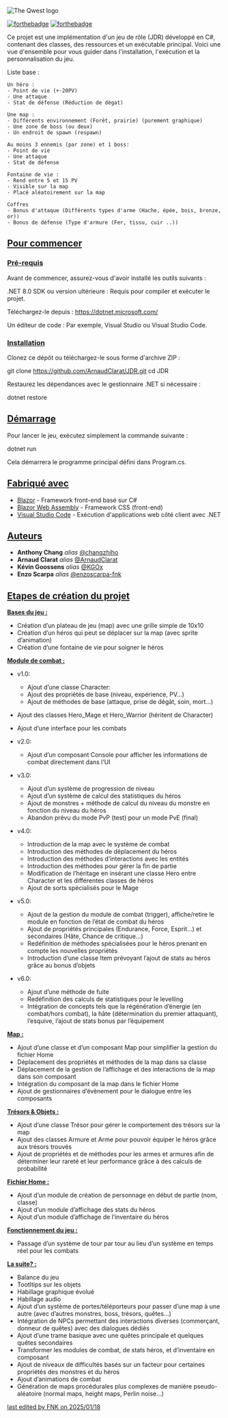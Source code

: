 ![The Qwest logo](https://i.ibb.co/YN2sLRT/the-qwest.png)

[![forthebadge](http://forthebadge.com/images/badges/built-with-love.svg)](http://forthebadge.com)  [![forthebadge](http://forthebadge.com/images/badges/powered-by-electricity.svg)](http://forthebadge.com)

Ce projet est une implémentation d'un jeu de rôle (JDR) développé en C#, contenant des classes, des ressources et un exécutable principal. Voici une vue d'ensemble pour vous guider dans l'installation, l'exécution et la personnalisation du jeu.

Liste base : 

    Un héro :
    - Point de vie (+-20PV)
    - Une attaque
    - Stat de défense (Réduction de dégat)

    Une map : 
    - Différents environnement (Forêt, prairie) (purement graphique)
    - Une zone de boss (ou deux)
    - Un endroit de spawn (respawn)

    Au moins 3 ennemis (par zone) et 1 boss:
    - Point de vie
    - Une attaque
    - Stat de défense

    Fontaine de vie :
    - Rend entre 5 et 15 PV
    - Visible sur la map
    - Placé aléatoirement sur la map
    
    Coffres
    - Bonus d'attaque (Différents types d'arme (Hache, épée, bois, bronze, or))
    - Bonus de défense (Type d'armure (Fer, tissu, cuir ..))


## <ins>Pour commencer</ins>

### <ins>Pré-requis</ins>

Avant de commencer, assurez-vous d'avoir installé les outils suivants :

.NET 8.0 SDK ou version ultérieure : Requis pour compiler et exécuter le projet.

Téléchargez-le depuis : https://dotnet.microsoft.com/

Un éditeur de code : Par exemple, Visual Studio ou Visual Studio Code.

### <ins>Installation</ins>

Clonez ce dépôt ou téléchargez-le sous forme d'archive ZIP :

git clone <https://github.com/ArnaudClarat/JDR.git>
cd JDR

Restaurez les dépendances avec le gestionnaire .NET si nécessaire :

dotnet restore

## <ins>Démarrage</ins>

Pour lancer le jeu, exécutez simplement la commande suivante :

dotnet run

Cela démarrera le programme principal défini dans Program.cs.

## <ins>Fabriqué avec</ins>

* [Blazor](https://dotnet.microsoft.com/apps/aspnet/web-apps/blazor) - Framework front-end basé sur C#  
* [Blazor Web Assembly](http://materializecss.com) - Framework CSS (front-end)
* [Visual Studio Code](https://dotnet.microsoft.com/apps/aspnet/web-apps/blazor) - Exécution d'applications web côté client avec .NET  

## <ins>Auteurs</ins>

* **Anthony Chang** _alias_ [@changzhiho](https://github.com/changzhiho)
* **Arnaud Clarat** _alias_ [@ArnaudClarat](https://github.com/ArnaudClarat)
* **Kévin Goossens** _alias_ [@KGOx](https://github.com/KGOx)
* **Enzo Scarpa** _alias_ [@enzoscarpa-fnk](https://github.com/enzoscarpa-fnk)

## <ins>Etapes de création du projet</ins>

**<ins>Bases du jeu :</ins>**

* Création d’un plateau de jeu (map) avec une grille simple de 10x10
* Création d’un héros qui peut se déplacer sur la map (avec sprite d’animation)
* Création d’une fontaine de vie pour soigner le héros


**<ins>Module de combat :</ins>**

* v1.0:
    * Ajout d’une classe Character:
    * Ajout des propriétés de base (niveau, expérience, PV…)
    * Ajout de méthodes de base (attaque, prise de dégât, soin, mort…)
* Ajout des classes Hero_Mage et Hero_Warrior (héritent de Character)
* Ajout d’une interface pour les combats

* v2.0:
    * Ajout d’un composant Console pour afficher les informations de combat directement dans l’UI 

* v3.0:
    * Ajout d’un système de progression de niveau
    * Ajout d’un système de calcul des statistiques du héros
    * Ajout de monstres + méthode de calcul du niveau du monstre en fonction du niveau du héros
    * Abandon prévu du mode PvP (test) pour un mode PvE (final)

* v4.0:
    * Introduction de la map avec le système de combat
    * Introduction des méthodes de déplacement du héros
    * Introduction des méthodes d’interactions avec les entités
    * Introduction des méthodes pour gérer la fin de partie
    * Modification de l’héritage en insérant une classe Hero entre Character et les différentes classes de héros
    * Ajout de sorts spécialisés pour le Mage

* v5.0:
    * Ajout de la gestion du module de combat (trigger), affiche/retire le module en fonction de l’état de combat du héros
    * Ajout de propriétés principales (Endurance, Force, Esprit…) et secondaires (Hâte, Chance de critique…)
    * Redéfinition de méthodes spécialisées pour le héros prenant en compte les nouvelles propriétés
    * Introduction d’une classe Item prévoyant l’ajout de stats au héros grâce au bonus d’objets

* v6.0:
    * Ajout d’une méthode de fuite
    * Redéfinition des calculs de statistiques pour le levelling
    * Intégration de concepts tels que la régénération d’énergie (en combat/hors combat), la hâte (détermination du premier attaquant), l’esquive, l’ajout de stats bonus par l’équipement


**<ins>Map :</ins>**

* Ajout d’une classe et d’un composant Map pour simplifier la gestion du fichier Home
* Déplacement des propriétés et méthodes de la map dans sa classe
* Déplacement de la gestion de l’affichage et des interactions de la map dans son composant
* Intégration du composant de la map dans le fichier Home
* Ajout de gestionnaires d’évènement pour le dialogue entre les composants


**<ins>Trésors & Objets :</ins>**

* Ajout d’une classe Trésor pour gérer le comportement des trésors sur la map
* Ajout des classes Armure et Arme pour pouvoir équiper le héros grâce aux trésors trouvés
* Ajout de propriétés et de méthodes pour les armes et armures afin de déterminer leur rareté et leur performance grâce à des calculs de probabilité


**<ins>Fichier Home :</ins>**

* Ajout d’un module de création de personnage en début de partie (nom, classe)
* Ajout d’un module d’affichage des stats du héros
* Ajout d’un module d’affichage de l’inventaire du héros


**<ins>Fonctionnement du jeu :</ins>**

* Passage d’un système de tour par tour au lieu d’un système en temps réel pour les combats


**<ins>La suite? :</ins>**

* Balance du jeu
* Tootltips sur les objets
* Habillage graphique évolué
* Habillage audio
* Ajout d’un système de portes/téléporteurs pour passer d’une map à une autre (avec d’autres monstres, boss, trésors, quêtes…)
* Intégration de NPCs permettant des interactions diverses (commerçant, donneur de quêtes) avec des dialogues dédiés
* Ajout d’une trame basique avec une quêtes principale et quelques quêtes secondaires
* Transformer les modules de combat, de stats héros, et d’inventaire en composant
* Ajout de niveaux de difficultés basés sur un facteur pour certaines propriétés des monstres et du héros
* Ajout d’animations de combat
* Génération de maps procédurales plus complexes de manière pseudo-aléatoire (normal maps, height maps, Perlin noise…)


<ins>last edited by FNK on 2025/01/18</ins>
